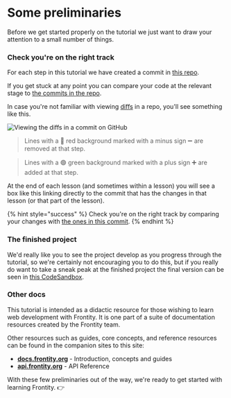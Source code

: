 # Some preliminaries

Before we get started properly on the tutorial we just want to draw your attention to a small number of things.

### Check you're on the right track

For each step in this tutorial we have created a commit in [this repo](https://github.com/frontity-demos/tutorial-hello-frontity).

If you get stuck at any point you can compare your code at the relevant stage to [the commits in the repo](https://github.com/frontity-demos/tutorial-hello-frontity/commits/main).

In case you're not familiar with viewing [diffs](https://en.wikipedia.org/wiki/Diff) in a repo, you'll see something like this.

<p>
  <img alt="Viewing the diffs in a commit on GitHub" src="../assets/part0img1.png">
</p>

> Lines with a 🔴 red background marked with a minus sign ➖ are removed at that step.

> Lines with a 🟢 green background marked with a plus sign ➕ are added at that step.

At the end of each lesson (and sometimes within a lesson) you will see a box like this linking directly to the commit that has the changes in that lesson (or that part of the lesson).

{% hint style="success" %}
Check you're on the right track by comparing your changes with [the ones in this commit](#).
{% endhint %}

### The finished project

We'd really like you to see the project develop as you progress through the tutorial, so we're certainly not encouraging you to do this, but if you really do want to take a sneak peak at the finished project the final version can be seen in [this CodeSandbox](https://codesandbox.io/s/github/frontity-demos/tutorial-hello-frontity).

### Other docs

This tutorial is intended as a didactic resource for those wishing to learn web development with Frontity. It is one part of a suite of documentation resources created by the Frontity team.

Other resources such as guides, core concepts, and reference resources can be found in the companion sites to this site:

- [**docs.frontity.org**](https://docs.frontity.org) - Introduction, concepts and guides
- [**api.frontity.org**](https://api.frontity.org) - API Reference

With these few preliminaries out of the way, we're ready to get started with learning Frontity. 👉
